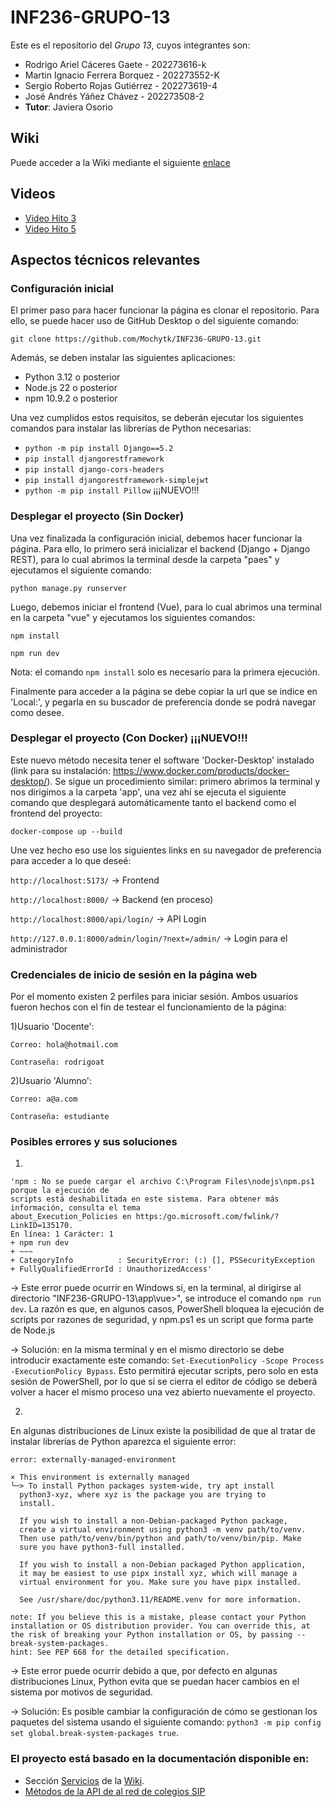 # INF236-GRUPO-13

Este es el repositorio del *Grupo 13*, cuyos integrantes son:
* Rodrigo Ariel Cáceres Gaete - 202273616-k
* Martin Ignacio Ferrera Borquez - 202273552-K
* Sergio Roberto Rojas Gutiérrez - 202273619-4
* José Andrés Yáñez Chávez - 202273508-2
* **Tutor**: Javiera Osorio

## Wiki
Puede acceder a la Wiki mediante el siguiente [enlace](https://github.com/Mochytk/INF236-GRUPO-13/wiki)

## Videos
* [Video Hito 3](https://youtu.be/u5LrkK-0U38)
* [Video Hito 5](https://youtu.be/ra4RlnNAZF0)

## Aspectos técnicos relevantes
### Configuración inicial
El primer paso para hacer funcionar la página es clonar el repositorio. Para ello, se puede hacer uso de GitHub Desktop o del siguiente comando:

`git clone https://github.com/Mochytk/INF236-GRUPO-13.git`

Además, se deben instalar las siguientes aplicaciones:
- Python 3.12 o posterior
- Node.js 22 o posterior
- npm 10.9.2 o posterior

Una vez cumplidos estos requisitos, se deberán ejecutar los siguientes comandos para instalar las librerías de Python necesarias:

- `python -m pip install Django==5.2`
- `pip install djangorestframework`
- `pip install django-cors-headers`
- `pip install djangorestframework-simplejwt`
- `python -m pip install Pillow` ¡¡¡NUEVO!!!  

### Desplegar el proyecto (Sin Docker)
Una vez finalizada la configuración inicial, debemos hacer funcionar la página. Para ello, lo primero será inicializar el backend (Django + Django REST), para lo cual abrimos la terminal desde la carpeta "paes" y ejecutamos el siguiente comando:

`python manage.py runserver`

Luego, debemos iniciar el frontend (Vue), para lo cual abrimos una terminal en la carpeta "vue" y ejecutamos los siguientes comandos:

`npm install`

`npm run dev`

Nota: el comando `npm install` solo es necesario para la primera ejecución.

Finalmente para acceder a la página se debe copiar la url que se indice en 'Local:', y pegarla en su buscador de preferencia donde se podrá navegar como desee.

### Desplegar el proyecto (Con Docker) ¡¡¡NUEVO!!!
Este nuevo método necesita tener el software 'Docker-Desktop' instalado (link para su instalación: https://www.docker.com/products/docker-desktop/). Se sigue un procedimiento similar: primero abrimos la terminal y nos dirigimos a la carpeta 'app', una vez ahí se ejecuta el siguiente comando que desplegará automáticamente tanto el backend como el frontend del proyecto:

`docker-compose up --build`

Une vez hecho eso use los siguientes links en su navegador de preferencia para acceder a lo que deseé:

`http://localhost:5173/` -> Frontend

`http://localhost:8000/` -> Backend (en proceso)

`http://localhost:8000/api/login/` -> API Login

`http://127.0.0.1:8000/admin/login/?next=/admin/` -> Login para el administrador


### Credenciales de inicio de sesión en la página web
Por el momento existen 2 perfiles para iniciar sesión. Ambos usuarios fueron hechos con el fin de testear el funcionamiento de la página:

  1)Usuario 'Docente':
  
    Correo: hola@hotmail.com
    
    Contraseña: rodrigoat
    
  2)Usuario 'Alumno':
  
    Correo: a@a.com 
    
    Contraseña: estudiante

### Posibles errores y sus soluciones
  1)
  ~~~
'npm : No se puede cargar el archivo C:\Program Files\nodejs\npm.ps1 porque la ejecución de 
scripts está deshabilitada en este sistema. Para obtener más información, consulta el tema 
about_Execution_Policies en https:/go.microsoft.com/fwlink/?LinkID=135170.
En línea: 1 Carácter: 1
+ npm run dev
+ ~~~
+ CategoryInfo          : SecurityError: (:) [], PSSecurityException
+ FullyQualifiedErrorId : UnauthorizedAccess'
~~~

  -> Este error puede ocurrir en Windows si, en la terminal, al dirigirse al directorio "INF236-GRUPO-13\app\vue>", se introduce el comando `npm run dev`. La razón es que, en algunos casos, PowerShell bloquea la ejecución de scripts por razones de seguridad, y npm.ps1 es un script que forma parte de Node.js
  
  -> Solución: en la misma terminal y en el mismo directorio se debe introducir exactamente este comando: `Set-ExecutionPolicy -Scope Process -ExecutionPolicy Bypass`. Esto permitirá ejecutar scripts, pero solo en esta sesión de PowerShell, por lo que si se cierra el editor de código se deberá volver a hacer el mismo proceso una vez abierto nuevamente el proyecto.
  
  2)
  En algunas distribuciones de Linux existe la posibilidad de que al tratar de instalar librerías de Python aparezca el siguiente error:
  ~~~
  error: externally-managed-environment

× This environment is externally managed
╰─> To install Python packages system-wide, try apt install
    python3-xyz, where xyz is the package you are trying to
    install.

    If you wish to install a non-Debian-packaged Python package,
    create a virtual environment using python3 -m venv path/to/venv.
    Then use path/to/venv/bin/python and path/to/venv/bin/pip. Make
    sure you have python3-full installed.

    If you wish to install a non-Debian packaged Python application,
    it may be easiest to use pipx install xyz, which will manage a
    virtual environment for you. Make sure you have pipx installed.

    See /usr/share/doc/python3.11/README.venv for more information.

note: If you believe this is a mistake, please contact your Python installation or OS distribution provider. You can override this, at the risk of breaking your Python installation or OS, by passing --break-system-packages.
hint: See PEP 668 for the detailed specification.
  ~~~
  -> Este error puede ocurrir debido a que, por defecto en algunas distribuciones Linux, Python evita que se puedan hacer cambios en el sistema por motivos de seguridad.
  
  -> Solución: Es posible cambiar la configuración de cómo se gestionan los paquetes del sistema usando el siguiente comando: `python3 -m pip config set global.break-system-packages true`.

### El proyecto está basado en la documentación disponible en:
- Sección [Servicios](https://github.com/Mochytk/INF236-GRUPO-13/wiki/Servicios) de la [Wiki](https://github.com/Mochytk/INF236-GRUPO-13/wiki).
- [Métodos de la API de al red de colegios SIP](https://docs.google.com/spreadsheets/d/1EpDN1tzUwHGL3f3PVp9PCgyoJPDbeeiUk6s3VOLamCY/edit?gid=744756109#gid=744756109)
